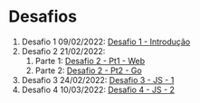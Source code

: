 # **Desafios**

1. Desafio 1 09/02/2022: [Desafio 1 - Introdução](https://github.com/miguelsmuller/residencia-gta-desafio-1-intro)
2. Desafio 2 21/02/2022:
   1. Parte 1: [Desafio 2 - Pt1 - Web](https://github.com/miguelsmuller/residencia-gta-desafio-2-pt1-web)
   2. Parte 2: [Desafio 2 - Pt2 - Go](https://github.com/miguelsmuller/residencia-gta-desafio-2-pt2-go)
3. Desafio 3 24/02/2022: [Desafio 3 - JS - 1](https://github.com/miguelsmuller/residencia-gta-desafio-3-js)
4. Desafio 4 10/03/2022: [Desafio 4 - JS - 2](https://github.com/miguelsmuller/residencia-gta-desafio-4-js)